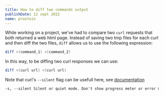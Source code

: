 ```yaml
---
title: How to diff two commands output
publishDate: 12 sept 2022
name: prastoin
---
```


While working on a project, we've had to compare two `curl` requests that both returned a web html page.
Instead of saving two tmp files for each curl and then diff the two files, `diff` allows us to use the following expression:

```bash
diff <(command_1) <(command_2)
```

In this way, to be diffing two curl responses we can use:

```bash
diff <(curl url) <(curl url)
```

Note that curl's `--silent` flag can be usefull here, see [documentation](https://curl.se/docs/manpage.html#:~:text=progress%2Dmeter.-,%2Ds%2C%20%2D%2Dsilent,-Silent%20or%20quiet)

```txt
-s, --silent Silent or quiet mode. Don't show progress meter or error messages. Makes Curl mute. It will still output the data you ask for, potentially even to the terminal/stdout unless you redirect it.
```